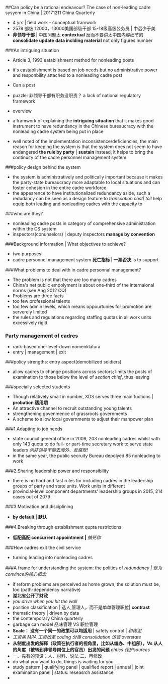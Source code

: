 ##Can policy be a rational endeavour? The case of non-leading cadre sysyem in China | 20171211 China Quarterly
* 4 yrs | field work - conceptual framwork
* 2578 部级 12000，13000美国部级干部 15-18级高级公务员 | 中远少于美
* **非领导干部** | 中国问题太 **contextual** 反而不要讲太中国内容细节的 **consolidate** **update** **data inclding material** not only figures number 

###An intriguing situation
* Article 3, 1993 eatablishment method for nonleading posts
 * it's eastablishment is based on job needs but no administrative power and responbility attached to a nonleading cadre post
 * Can a post 
 * puzzle: 非领导干部有职务没职责？ a lack of national regulatory framework

* overview
 * a framwork of explaining the **intriguing situation** that it makes good instrument to have redundancy in the Chinese bureaucracy with the nonleading cadre system being put in place 
 * well noted of the implementation inconsistence/deficiencies, the main reason for keeping the system is that the system does not seem to have endangered **the rule by party** | **sustain** instead, it helps to bring the continuity of the cadre personnel management system

###policy design behind the system
* the system is administratively and politically important because it makes the party-state bureaucracy more adaptable to local situations and can foster cohesion in the entire cadre workforce
* the appearence to have institutionalized redundancy aside, such a redudancy can be seen as a design feature to *transcation cost| toll* help equip both leading and nonleading cadres with the capacity to 

###who are they?
* nonleading cadre posts in category of comprehensive administration within the CS system 
 * inspectors(conunselors) | deputy inspectors **manage by convention** 

###Background information | What objectives to achieve?
* two purposes
 * cadre personnel management system **死亡指标 | 一票否决** is to support 

###What problems to deal with in cadre personnal management?
* The problem is not that there are too many cadres
 * China's net public empolyment is about one-third of the internaional norms (see Ang 2012 CQ)
* Problems are three facts
 * too few professional talents
 * too few admin levels, which means oppourtunies for promotion are serverely limited
 * the rules and regulations regarding staffing quotas in all work units excessively rigid

### Party management of cadres
* rank-based one-level-down nomenklatura
* entry | management | exit 

###policy strengths: entry aspect(demobilized soldiers)
* allow cadres to change positions across sectors; limits the posts of examination to those below the level of *section chief*, thus leaving 

###specially selected students
* Though relatively small in number, XDS serves three main fuctions | **probation 适用期**
 * An attractive channel to recruit outstanding young talents 
 * strengthening govenmence of grassroots governments 
 * A scheme to allow local governments to adjust their manpower plan

###1.Adapting to job needs
* state council general office in 2009, 203 nonleading cadres whilst with only 143 quota to do full- or part-time secretary work to serve state leaders *派非领导干部去海外、反腐败!*
* in the same year, the public secruity Bureau depolyed 85 nonleading to work

###2.Sharing leadership power and responsibility
* there is no hard and fast rules for including cadres in the leadership groups of party and state units. Work units in different 
* provincial-level component departments' leadership groups in 2015, 214 cases out of 2079

###3.Motivation and disciplining
* **by default | 默认** 

###4.Breaking through establishment qupta restrictions
* **低配高配 concurrent appointment |** *搞死你* 

###How cadres exit the civil service
* turning leading into nonleading cadres

###A frame for understanding the system: the politics of *redundancy | 做为convince的核心概念*
* if reform problems are perceived as home grown, the solution must be, too (path-dependency narrative)
* **湖北省公开了财政** 
* *you drive when you hit the wall*
* position classification | 选人,管理人，而不是单单管理职位| **contrast**
* thematic theory | driven by data
* the contemporary China quarterly
* garbage can model 品味管理 VS 职位管理
* **Scale： 没有一个同一的政策可以均适用** | safety control | *和稀泥*
* *工资条 MPA 工资改革 coding 分类 consolidation 访谈* *overstate*
* **从制度出发的解释（政策在执行者的视角里，比如从编办、中组部），Vs 从人的角度（被转到非领导岗位上的官员）出发的问题**  *ehtics* *保护sources*
* 一、先有的预设：人、材料、说法   二、再修改
* do what you want to do, things is waiting for you
* study pattern | qualifying panel | qualified report | annual | joint examinaiton panel | status: reseasrch assistance
* 